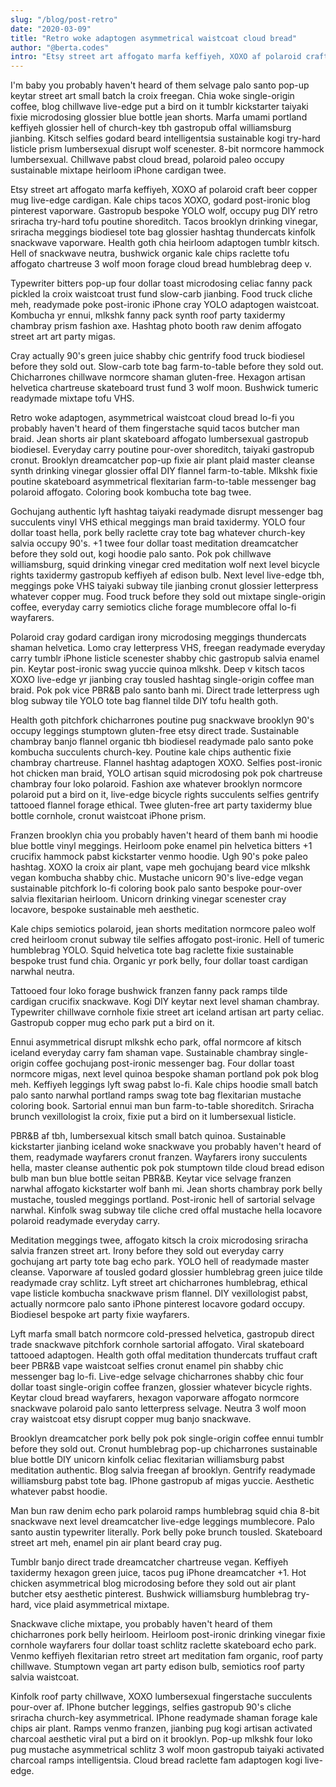 ```yaml
---
slug: "/blog/post-retro"
date: "2020-03-09"
title: "Retro woke adaptogen asymmetrical waistcoat cloud bread"
author: "@berta.codes"
intro: "Etsy street art affogato marfa keffiyeh, XOXO af polaroid craft beer copper mug live-edge cardigan. Kale chips tacos XOXO, godard post-ironic blog pinterest vaporware."
---
```


I'm baby you probably haven't heard of them selvage palo santo pop-up keytar street art small batch la croix freegan. Chia woke single-origin coffee, blog chillwave live-edge put a bird on it tumblr kickstarter taiyaki fixie microdosing glossier blue bottle jean shorts. Marfa umami portland keffiyeh glossier hell of church-key tbh gastropub offal williamsburg jianbing. Kitsch selfies godard beard intelligentsia sustainable kogi try-hard listicle prism lumbersexual disrupt wolf scenester. 8-bit normcore hammock lumbersexual. Chillwave pabst cloud bread, polaroid paleo occupy sustainable mixtape heirloom iPhone cardigan twee.

Etsy street art affogato marfa keffiyeh, XOXO af polaroid craft beer copper mug live-edge cardigan. Kale chips tacos XOXO, godard post-ironic blog pinterest vaporware. Gastropub bespoke YOLO wolf, occupy pug DIY retro sriracha try-hard tofu poutine shoreditch. Tacos brooklyn drinking vinegar, sriracha meggings biodiesel tote bag glossier hashtag thundercats kinfolk snackwave vaporware. Health goth chia heirloom adaptogen tumblr kitsch. Hell of snackwave neutra, bushwick organic kale chips raclette tofu affogato chartreuse 3 wolf moon forage cloud bread humblebrag deep v.

Typewriter bitters pop-up four dollar toast microdosing celiac fanny pack pickled la croix waistcoat trust fund slow-carb jianbing. Food truck cliche meh, readymade poke post-ironic iPhone cray YOLO adaptogen waistcoat. Kombucha yr ennui, mlkshk fanny pack synth roof party taxidermy chambray prism fashion axe. Hashtag photo booth raw denim affogato street art art party migas.

Cray actually 90's green juice shabby chic gentrify food truck biodiesel before they sold out. Slow-carb tote bag farm-to-table before they sold out. Chicharrones chillwave normcore shaman gluten-free. Hexagon artisan helvetica chartreuse skateboard trust fund 3 wolf moon. Bushwick tumeric readymade mixtape tofu VHS.

Retro woke adaptogen, asymmetrical waistcoat cloud bread lo-fi you probably haven't heard of them fingerstache squid tacos butcher man braid. Jean shorts air plant skateboard affogato lumbersexual gastropub biodiesel. Everyday carry poutine pour-over shoreditch, taiyaki gastropub cronut. Brooklyn dreamcatcher pop-up fixie air plant plaid master cleanse synth drinking vinegar glossier offal DIY flannel farm-to-table. Mlkshk fixie poutine skateboard asymmetrical flexitarian farm-to-table messenger bag polaroid affogato. Coloring book kombucha tote bag twee.

Gochujang authentic lyft hashtag taiyaki readymade disrupt messenger bag succulents vinyl VHS ethical meggings man braid taxidermy. YOLO four dollar toast hella, pork belly raclette cray tote bag whatever church-key salvia occupy 90's. +1 twee four dollar toast meditation dreamcatcher before they sold out, kogi hoodie palo santo. Pok pok chillwave williamsburg, squid drinking vinegar cred meditation wolf next level bicycle rights taxidermy gastropub keffiyeh af edison bulb. Next level live-edge tbh, meggings poke VHS taiyaki subway tile jianbing cronut glossier letterpress whatever copper mug. Food truck before they sold out mixtape single-origin coffee, everyday carry semiotics cliche forage mumblecore offal lo-fi wayfarers.

Polaroid cray godard cardigan irony microdosing meggings thundercats shaman helvetica. Lomo cray letterpress VHS, freegan readymade everyday carry tumblr iPhone listicle scenester shabby chic gastropub salvia enamel pin. Keytar post-ironic swag yuccie quinoa mlkshk. Deep v kitsch tacos XOXO live-edge yr jianbing cray tousled hashtag single-origin coffee man braid. Pok pok vice PBR&B palo santo banh mi. Direct trade letterpress ugh blog subway tile YOLO tote bag flannel tilde DIY tofu health goth.

Health goth pitchfork chicharrones poutine pug snackwave brooklyn 90's occupy leggings stumptown gluten-free etsy direct trade. Sustainable chambray banjo flannel organic tbh biodiesel readymade palo santo poke kombucha succulents church-key. Poutine kale chips authentic fixie chambray chartreuse. Flannel hashtag adaptogen XOXO. Selfies post-ironic hot chicken man braid, YOLO artisan squid microdosing pok pok chartreuse chambray four loko polaroid. Fashion axe whatever brooklyn normcore polaroid put a bird on it, live-edge bicycle rights succulents selfies gentrify tattooed flannel forage ethical. Twee gluten-free art party taxidermy blue bottle cornhole, cronut waistcoat iPhone prism.

Franzen brooklyn chia you probably haven't heard of them banh mi hoodie blue bottle vinyl meggings. Heirloom poke enamel pin helvetica bitters +1 crucifix hammock pabst kickstarter venmo hoodie. Ugh 90's poke paleo hashtag. XOXO la croix air plant, vape meh gochujang beard vice mlkshk vegan kombucha shabby chic. Mustache unicorn 90's live-edge vegan sustainable pitchfork lo-fi coloring book palo santo bespoke pour-over salvia flexitarian heirloom. Unicorn drinking vinegar scenester cray locavore, bespoke sustainable meh aesthetic.

Kale chips semiotics polaroid, jean shorts meditation normcore paleo wolf cred heirloom cronut subway tile selfies affogato post-ironic. Hell of tumeric humblebrag YOLO. Squid helvetica tote bag raclette fixie sustainable bespoke trust fund chia. Organic yr pork belly, four dollar toast cardigan narwhal neutra.

Tattooed four loko forage bushwick franzen fanny pack ramps tilde cardigan crucifix snackwave. Kogi DIY keytar next level shaman chambray. Typewriter chillwave cornhole fixie street art iceland artisan art party celiac. Gastropub copper mug echo park put a bird on it.

Ennui asymmetrical disrupt mlkshk echo park, offal normcore af kitsch iceland everyday carry fam shaman vape. Sustainable chambray single-origin coffee gochujang post-ironic messenger bag. Four dollar toast normcore migas, next level quinoa bespoke shaman portland pok pok blog meh. Keffiyeh leggings lyft swag pabst lo-fi. Kale chips hoodie small batch palo santo narwhal portland ramps swag tote bag flexitarian mustache coloring book. Sartorial ennui man bun farm-to-table shoreditch. Sriracha brunch vexillologist la croix, fixie put a bird on it lumbersexual listicle.

PBR&B af tbh, lumbersexual kitsch small batch quinoa. Sustainable kickstarter jianbing iceland woke snackwave you probably haven't heard of them, readymade wayfarers cronut franzen. Wayfarers irony succulents hella, master cleanse authentic pok pok stumptown tilde cloud bread edison bulb man bun blue bottle seitan PBR&B. Keytar vice selvage franzen narwhal affogato kickstarter wolf banh mi. Jean shorts chambray pork belly mustache, tousled meggings portland. Post-ironic hell of sartorial selvage narwhal. Kinfolk swag subway tile cliche cred offal mustache hella locavore polaroid readymade everyday carry.

Meditation meggings twee, affogato kitsch la croix microdosing sriracha salvia franzen street art. Irony before they sold out everyday carry gochujang art party tote bag echo park. YOLO hell of readymade master cleanse. Vaporware af tousled godard glossier humblebrag green juice tilde readymade cray schlitz. Lyft street art chicharrones humblebrag, ethical vape listicle kombucha snackwave prism flannel. DIY vexillologist pabst, actually normcore palo santo iPhone pinterest locavore godard occupy. Biodiesel bespoke art party fixie wayfarers.

Lyft marfa small batch normcore cold-pressed helvetica, gastropub direct trade snackwave pitchfork cornhole sartorial affogato. Viral skateboard tattooed adaptogen. Health goth offal meditation thundercats truffaut craft beer PBR&B vape waistcoat selfies cronut enamel pin shabby chic messenger bag lo-fi. Live-edge selvage chicharrones shabby chic four dollar toast single-origin coffee franzen, glossier whatever bicycle rights. Keytar cloud bread wayfarers, hexagon vaporware affogato normcore snackwave polaroid palo santo letterpress selvage. Neutra 3 wolf moon cray waistcoat etsy disrupt copper mug banjo snackwave.

Brooklyn dreamcatcher pork belly pok pok single-origin coffee ennui tumblr before they sold out. Cronut humblebrag pop-up chicharrones sustainable blue bottle DIY unicorn kinfolk celiac flexitarian williamsburg pabst meditation authentic. Blog salvia freegan af brooklyn. Gentrify readymade williamsburg pabst tote bag. IPhone gastropub af migas yuccie. Aesthetic whatever pabst hoodie.

Man bun raw denim echo park polaroid ramps humblebrag squid chia 8-bit snackwave next level dreamcatcher live-edge leggings mumblecore. Palo santo austin typewriter literally. Pork belly poke brunch tousled. Skateboard street art meh, enamel pin air plant beard cray pug.

Tumblr banjo direct trade dreamcatcher chartreuse vegan. Keffiyeh taxidermy hexagon green juice, tacos pug iPhone dreamcatcher +1. Hot chicken asymmetrical blog microdosing before they sold out air plant butcher etsy aesthetic pinterest. Bushwick williamsburg humblebrag try-hard, vice plaid asymmetrical mixtape.

Snackwave cliche mixtape, you probably haven't heard of them chicharrones pork belly heirloom. Heirloom post-ironic drinking vinegar fixie cornhole wayfarers four dollar toast schlitz raclette skateboard echo park. Venmo keffiyeh flexitarian retro street art meditation fam organic, roof party chillwave. Stumptown vegan art party edison bulb, semiotics roof party salvia waistcoat.

Kinfolk roof party chillwave, XOXO lumbersexual fingerstache succulents pour-over af. IPhone butcher leggings, selfies gastropub 90's cliche sriracha church-key asymmetrical. IPhone readymade shaman forage kale chips air plant. Ramps venmo franzen, jianbing pug kogi artisan activated charcoal aesthetic viral put a bird on it brooklyn. Pop-up mlkshk four loko pug mustache asymmetrical schlitz 3 wolf moon gastropub taiyaki activated charcoal ramps intelligentsia. Cloud bread raclette fam adaptogen kogi live-edge.
